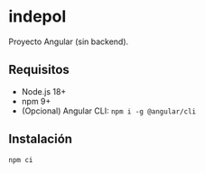 # indepol

Proyecto Angular (sin backend).

## Requisitos
- Node.js 18+
- npm 9+
- (Opcional) Angular CLI: `npm i -g @angular/cli`

## Instalación
```bash
npm ci
